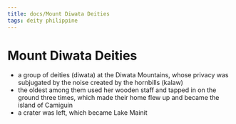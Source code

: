 ```yaml
---
title: docs/Mount Diwata Deities
tags: deity philippine
---
```


# Mount Diwata Deities
- a group of deities (diwata) at the Diwata Mountains, whose privacy was subjugated by the noise created by the hornbills (kalaw)
- the oldest among them used her wooden staff and tapped in on the ground three times, which made their home flew up and became the island of Camiguin
- a crater was left, which became Lake Mainit